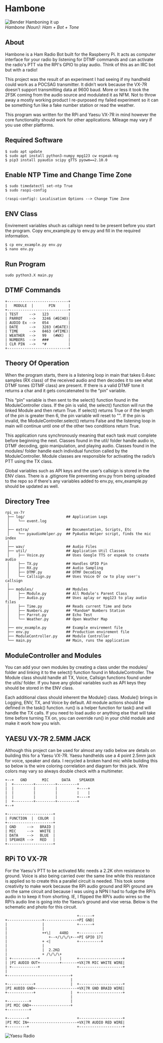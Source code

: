 # Hambone

![Bender Hamboning it up](extra/hambone.gif)
<br>
<em>Hambone (Noun): Ham + Bot + Tone</em>

## About
Hambone is a Ham Radio Bot built for the Raspberry Pi. It acts as computer interface for your radio by listening for DTMF commands and can activate the radio's PTT via the RPI's GPIO to play audio. Think of this as an IRC bot but with a radio! 

This project was the result of an experiment I had seeing if my handheld could work as a POCSAG transmitter. It didn’t work because the VX-7R doesn't support transmitting data at 9600 baud. More or less it took the 2FSK coming from the audio source and modulated it as NFM. Not to throw away a mostly working product I re-purposed my failed experiment so it can be something fun like a fake number station or read the weather.

This program was written for the RPi and Yaesu VX-7R in mind however the core functionality should work for other applications. Mileage may vary if you use other platforms.

## Required Software
```
$ sudo apt update
$ sudo apt install python3-numpy mpg123 cw espeak-ng
$ pip3 install pyaudio scipy gTTS pyowm==2.10.0
```

## Enable NTP Time and Change Time Zone
```
$ sudo timedatectl set-ntp True
$ sudo raspi-config 

(raspi-config): Localisation Options --> Change Time Zone
```

## ENV Class
Envirement variables shuch as callsign need to be present before you start the program. Copy env_example.py to env.py and fill in the required information. 
```
$ cp env_example.py env.py
$ nano env.py
```

## Run Program 
```
sudo python3.X main.py
```

## DTMF Commands
```
+----------------------------+
|   MODULE  |       PIN      |
+----------------------------+
| TEST     -->   123         |
| PARROT   -->   3246 (#ECHO)|
| AUDIO Ex -->   054         |
| DATE     -->   3283 (#DATE)|
| TIME     -->   8463 (#TIME)|
| WEATHER  -->   99   (#WX)  |
| NUMBERS  -->   ###         |
| CLR PIN  -->   *#          |  
+----------------------------+
```

## Theory Of Operation
When the program starts, there is a listening loop in main that takes 0.4sec samples (RX class) of the received audio and then decodes it to see what DTMF tones (DTMF class) are present. If there is a valid DTMF tone it returns a char and it gets concatenated to the “pin” variable.

This “pin” variable is then sent to the select() function found in the ModuleController class. If the pin is valid, the select() function will run the linked Module and then return True. If select() returns True or if the length of the pin is greater then 6, the pin variable will reset to "". If the pin is invalid, the ModuleController.select() returns False and the listening loop in main will continue until one of the other two conditions return True. 

This application runs synchronously meaning that each task must complete before beginning the next. Classes found in the util/ folder handle audio in, DTMF decoding, gpio manipulation, and playing audio. Classes found in the modules/ folder handle each individual function called by the ModuleController. Module classes are responsible for activating the radio’s PTT using the TX class.  

Global variables such as API keys and the user’s callsign is stored in the ENV class. There is a .gitignore file preventing env.py from being uploaded to the repo so if there's any variables added to env.py, env_example.py should be updated as well.

## Directory Tree
```
rpi_vx-7r
 ├── log/                   ## Application Logs
 │    └── event.log
 │
 ├── extra/                 ## Documentation, Scripts, Etc
 │    └── pyaudioHelper.py  ## PyAudio Helper script, finds the mic index
 │
 ├── wav/                   ## Audio Files
 ├── util/                  ## Application Util Classes
 │    ├── Voice.py          ## Uses Google TTS or espeak to create audio
 │    ├── TX.py             ## Handles GPIO Pin
 │    ├── RX.py             ## Audio Sampling
 │    ├── DTMF.py           ## DTMF Decoding
 │    └── Callsign.py       ## Uses Voice Or cw to play user's callsign
 │
 ├── modules/               ## Modules
 │    ├── Module.py         ## All Module's Parent Class
 │    ├── Audio.py          ## Uses aplay or mpg123 to play audio files
 │    ├── Time.py           ## Reads current Time and Date
 │    ├── Numbers.py        ## *Random* Numbers Station
 │    ├── Parrot.py         ## Echo Test
 │    └── Weather.py        ## Open Weather Map 
 │
 ├── env_example.py         ## Example envirement file
 ├── env.py                 ## Production envirement file
 ├── ModuleController.py    ## Module Controller
 └── main.py                ## Main, runs the application
```

## ModuleController and Modules
You can add your own modules by creating a class under the modules/ folder and linking it to the select() function found in ModuleController. The Module class should handle all TX, Voice, Callsign functions found under the utils/ folder. If you have any global variables such as API keys they should be stored in the ENV class. 

Each additional class should inherent the Module() class. Module() brings in Logging, ENV, TX, and Voice by default. All module actions should be defined in the task() function. run() is a helper function for task() and will handle the TX calls. If you need to load audio or anything else that will take time before turning TX on, you can override run() in your child module and make it work how you wish.   

## YAESU VX-7R 2.5MM JACK
 Although this project can be used for almost any radio below are details on building this for a Yaesu VX-7R. Yaesu handhelds use a 4 point 2.5mm jack for voice, speaker and data. I recycled a broken hand mic while building this so below is the wire coloring correlation and diagram for this jack. Wire colors may vary so always double check with a multimeter.                               

```
+--+   GND       MIC      DATA    SPEAKER
|  +---------+---------+---------+       
|  |         |         |         +----+	 
|  |         |         |         |    |	 
|  |         |         |         +----+  
|  +---------+---------+---------+       
+--+                                     

+---------------------+
| FUNCTION  |  COLOR  |
+---------------------+
| GND     -->   BRAID |
| MIC     -->   WHITE |
| DATA    -->   BLUE  |
| SPEAKER -->   RED   |
+---------------------+
```

## RPi TO VX-7R                       
For the Yaesu's PTT to be activated Mic needs a 2.2K ohm resistance to ground. Voice is also being carried over the same line while this resistance is applied so to create this a parallel circuit is needed. This took some creativity to make work because the RPi audio ground and RPi ground are on the same circuit and because I was using a NPN I had to fudge the RPi’s audio in to keep it from shorting. IE, I flipped the RPi’s audio wires so the RPi’s audio line is going into the Yaesu’s ground and vise versa. Below is the schematic and photo for this circuit.    

```
                                 +------+
+----------------+---------------+PI GND|
|                |               +------+
|                |
|                ++\|    440Ω    +----------+
|                   +--+/\/\/\+--+PI GPIO 17|
|                + <|            +----------+
|                |
|                |  2.2KΩ
|                + /\/\/\+
| +------------+         |       +--------------------+
| |PI AUDIO OUT+---------+-------+VX|7R MIC WHITE WIRE|
| +------------+                 +--------------------+
|
+-----------------------------+
                              |
+------------+                |  +--------------------+
|PI AUDIO GND+-------------------+VX|7R GND BRAID WIRE|
+------------+                |  +--------------------+
                              |
+----------+                  |
|PI MIC GND+------------------+
+----------+

+---------+                      +--------------------+
|PI MIC IN+----------------------+VX|7R AUDIO RED WIRE|
+---------+                      +--------------------+                            
```

![Yaesu Radio](extra/hambone_radio.jpg)